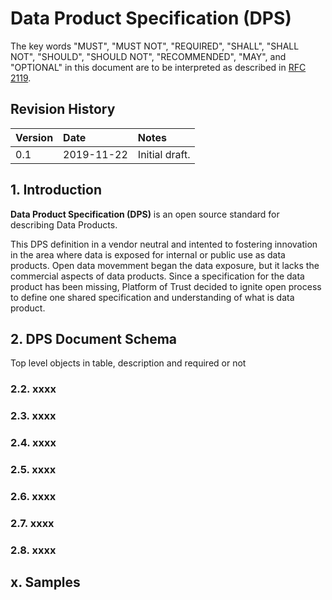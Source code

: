 # Data Product Specification (DPS)

The key words "MUST", "MUST NOT", "REQUIRED", "SHALL", "SHALL NOT", "SHOULD", "SHOULD NOT", "RECOMMENDED", "MAY", and "OPTIONAL"
in this document are to be interpreted as described in [RFC 2119](http://www.ietf.org/rfc/rfc2119.txt).


## Revision History

|Version  | Date         | Notes                  |
|:------- |:------------ |:---------------------- |
| 0.1     | 2019-11-22   | Initial draft.         |

## 1. Introduction
**Data Product Specification (DPS)** is an open source standard for describing Data Products.

This DPS definition in a vendor neutral and intented to fostering innovation in the area where data is exposed for internal or public use as data products. Open data movemment began the data exposure, but it lacks the commercial aspects of data products. Since a specification for the data product has been missing, Platform of Trust decided to ignite open process to define one shared specification and understanding of what is data product.  

## 2. DPS Document Schema

Top level objects in table, description and required or not

### 2.2. xxxx

### 2.3. xxxx

### 2.4. xxxx

### 2.5. xxxx

### 2.6. xxxx

### 2.7. xxxx

### 2.8. xxxx





## x. Samples

